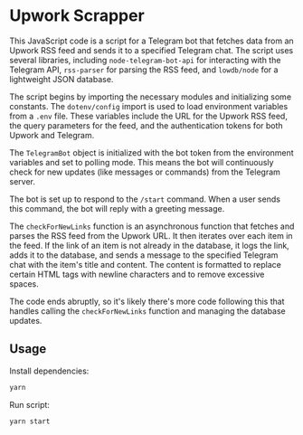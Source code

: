 # Upwork Scrapper

This JavaScript code is a script for a Telegram bot that fetches data from an Upwork RSS feed and sends it to a specified Telegram chat. The script uses several libraries, including `node-telegram-bot-api` for interacting with the Telegram API, `rss-parser` for parsing the RSS feed, and `lowdb/node` for a lightweight JSON database.

The script begins by importing the necessary modules and initializing some constants. The `dotenv/config` import is used to load environment variables from a `.env` file. These variables include the URL for the Upwork RSS feed, the query parameters for the feed, and the authentication tokens for both Upwork and Telegram.

The `TelegramBot` object is initialized with the bot token from the environment variables and set to polling mode. This means the bot will continuously check for new updates (like messages or commands) from the Telegram server.

The bot is set up to respond to the `/start` command. When a user sends this command, the bot will reply with a greeting message.

The `checkForNewLinks` function is an asynchronous function that fetches and parses the RSS feed from the Upwork URL. It then iterates over each item in the feed. If the link of an item is not already in the database, it logs the link, adds it to the database, and sends a message to the specified Telegram chat with the item's title and content. The content is formatted to replace certain HTML tags with newline characters and to remove excessive spaces.

The code ends abruptly, so it's likely there's more code following this that handles calling the `checkForNewLinks` function and managing the database updates.

## Usage

Install dependencies:

```bash
yarn
```
Run script:

```bash
yarn start
```
